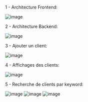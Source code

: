 1 - Architecture Frontend:

![image](https://github.com/user-attachments/assets/8280d28c-4ae6-46e6-b6ff-3f180d9b6f60)

2 - Architecture Backend:

![image](https://github.com/user-attachments/assets/f50dcfb8-d627-4bc3-ac3e-1a07a76e6b7b)

3 - Ajouter un client:

![image](https://github.com/user-attachments/assets/df7ffd28-be08-438e-812d-216620fd8ca0)

4 - Affichages des clients:

![image](https://github.com/user-attachments/assets/ee6d6196-05e3-4251-be21-e469b2527f08)

5 - Recherche de clients par keyword:

![image](https://github.com/user-attachments/assets/78f9e5f2-3d42-4910-bc79-dc5fa1476007)
![image](https://github.com/user-attachments/assets/d19f6f71-3150-4fb2-a472-ebcd08c4ad52)
![image](https://github.com/user-attachments/assets/0e83c000-61a0-4e1d-a046-0be98c1bef59)

